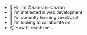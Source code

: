 - 👋 Hi, I’m @Samsani-Charan
- 👀 I’m interested in web development
- 🌱 I’m currently learning JavaScript
- 💞️ I’m looking to collaborate on ...
- 📫 How to reach me ...

<!---
Samsani-Charan/Samsani-Charan is a ✨ special ✨ repository because its `README.md` (this file) appears on your GitHub profile.
You can click the Preview link to take a look at your changes.
--->
